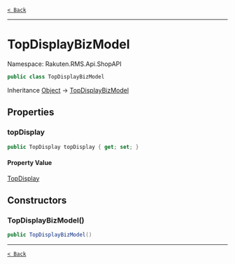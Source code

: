 [`< Back`](./)

---

# TopDisplayBizModel

Namespace: Rakuten.RMS.Api.ShopAPI

```csharp
public class TopDisplayBizModel
```

Inheritance [Object](https://docs.microsoft.com/en-us/dotnet/api/system.object) → [TopDisplayBizModel](./rakuten.rms.api.shopapi.topdisplaybizmodel)

## Properties

### **topDisplay**

```csharp
public TopDisplay topDisplay { get; set; }
```

#### Property Value

[TopDisplay](./rakuten.rms.api.shopapi.topdisplay)<br>

## Constructors

### **TopDisplayBizModel()**

```csharp
public TopDisplayBizModel()
```

---

[`< Back`](./)
